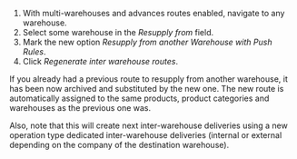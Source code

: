 1. With multi-warehouses and advances routes enabled, navigate to any warehouse.
2. Select some warehouse in the *Resupply from* field.
3. Mark the new option *Resupply from another Warehouse with Push Rules*.
4. Click *Regenerate inter warehouse routes*.

If you already had a previous route to resupply from another warehouse, it has been
now archived and substituted by the new one. The new route is automatically assigned
to the same products, product categories and warehouses as the previous one was.

Also, note that this will create next inter-warehouse deliveries using a new operation type
dedicated inter-warehouse deliveries (internal or external depending on the company of
the destination warehouse).
